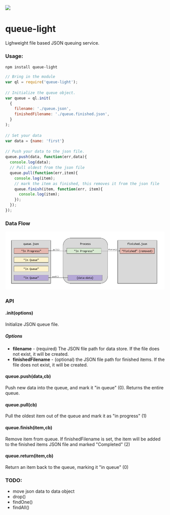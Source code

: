 ![](https://api.travis-ci.org/rackfx/queue-light.svg?branch=master) 
# queue-light
Lighweight file based JSON queuing service.

### Usage:

```shell
npm install queue-light
```

```javascript
// Bring in the module
var ql = require('queue-light');

// Initialize the queue object.
var queue = ql.init(
  {
    filename: './queue.json',
    finishedFilename: './queue.finished.json',
  }
);

// Set your data
var data = {name: 'first'}

// Push your data to the json file.
queue.push(data, function(err,data){
  console.log(data);
  // Pull oldest from the json file
  queue.pull(function(err,item){
    console.log(item);
    // mark the item as finished, this removes it from the json file
    queue.finish(item, function(err, item){
      console.log(item);
    });
  });
});
```

### Data Flow

![](https://github.com/rackfx/queue-light/blob/master/queue-light-flow.png?raw=true)

### API

#### .init(options)

Initialize JSON queue file.

##### Options
- **filename** - (required) The JSON file path for data store. If the file does not exist, it will be created.
- **finishedFilename** - (optional) the JSON file path for finished items. If the file does not exist, it will be created.

#### queue.push(data,cb)

Push new data into the queue, and mark it "in queue" (0).  Returns the entire queue.

#### queue.pull(cb)

Pull the oldest item out of the queue and mark it as "in progress" (1)

#### queue.finish(item,cb)

Remove item from queue.  If finishedFilename is set, the item will be added to the finished items JSON file and marked "Completed" (2)

#### queue.return(item,cb)

Return an item back to the queue, marking it "in queue" (0)

### TODO:
- move json data to data object
- drop()
- findOne()
- findAll()
